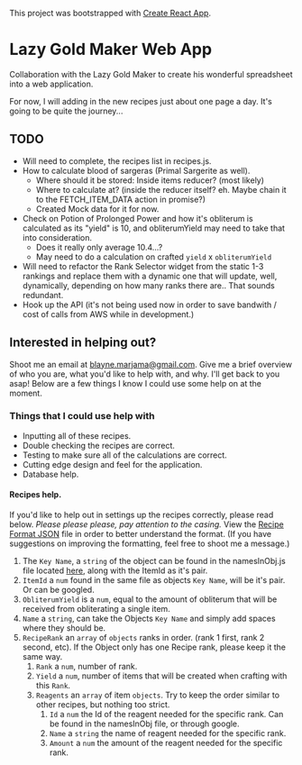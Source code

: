 This project was bootstrapped with [Create React App](https://github.com/facebookincubator/create-react-app).

# Lazy Gold Maker Web App
Collaboration with the Lazy Gold Maker to create his wonderful spreadsheet into a web application.

For now, I will adding in the new recipes just about one page a day. It's going to be quite the journey...

## TODO
- Will need to complete, the recipes list in recipes.js.
- How to calculate blood of sargeras (Primal Sargerite as well).
  - Where should it be stored: Inside items reducer? (most likely)
  - Where to calculate at? (inside the reducer itself? eh. Maybe chain it to the FETCH_ITEM_DATA action in promise?)
  - Created Mock data for it for now.
- Check on Potion of Prolonged Power and how it's obliterum is calculated as its "yield" is 10, and obliterumYield may need to take that into consideration.
  - Does it really only average 10.4...?
  - May need to do a calculation on crafted `yield` x `obliterumYield`
- Will need to refactor the Rank Selector widget from the static 1-3 rankings and replace them with a dynamic one that will update, well, dynamically, depending on how many ranks there are.. That sounds redundant.
- Hook up the API (it's not being used now in order to save bandwith / cost of calls from AWS while in development.)

## Interested in helping out?
Shoot me an email at blayne.marjama@gmail.com. Give me a brief overview of who you are, what you'd like to help with, and why. I'll get back to you asap! Below are a few things I know I could use some help on at the moment.

### Things that I could use help with
- Inputting all of these recipes.
- Double checking the recipes are correct.
- Testing to make sure all of the calculations are correct.
- Cutting edge design and feel for the application.
- Database help.

#### Recipes help.
If you'd like to help out in settings up the recipes correctly, please read below.
*Please please please, pay attention to the casing.*
View the [Recipe Format JSON](src/recipeFormatExample.json) file in order to better understand the format. (If you have suggestions on improving the formatting, feel free to shoot me a message.)
1. The `Key Name`, a `string` of the object can be found in the namesInObj.js file located [here](src/constants/namesInObj.js), along with the ItemId as it's pair.
2. `ItemId` a `num` found in the same file as objects `Key Name`, will be it's pair. Or can be googled.
3. `ObliterumYield` is a `num`, equal to the amount of obliterum that will be received from obliterating a single item.
4. `Name` a `string`, can take the Objects `Key Name` and simply add spaces where they should be.
5. `RecipeRank` an `array` of `objects` ranks in order. (rank 1 first, rank 2 second, etc). If the Object only has one Recipe rank, please keep it the same way.
    1. `Rank` a `num`, number of rank.
    2. `Yield` a `num`, number of items that will be created when crafting with this `Rank`.
    3. `Reagents` an `array` of item `objects`. Try to keep the order similar to other recipes, but nothing too strict.
        1. `Id` a `num` the Id of the reagent needed for the specific rank. Can be found in the namesInObj file, or through google.
        2. `Name` a `string` the name of reagent needed for the specific rank.
        3. `Amount` a `num` the amount of the reagent needed for the specific rank.

